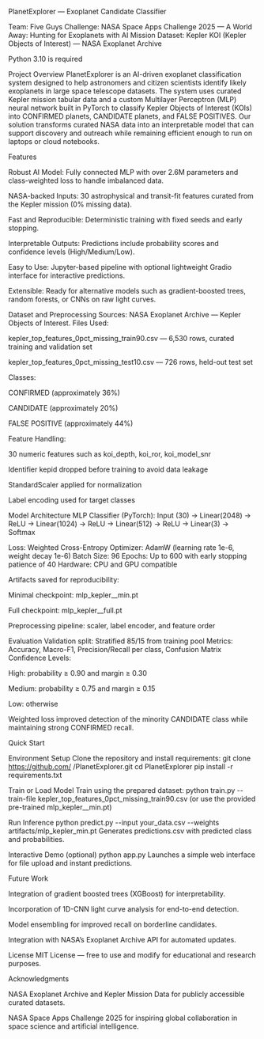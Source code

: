 PlanetExplorer — Exoplanet Candidate Classifier

Team: Five Guys
Challenge: NASA Space Apps Challenge 2025 — A World Away: Hunting for Exoplanets with AI
Mission Dataset: Kepler KOI (Kepler Objects of Interest) — NASA Exoplanet Archive

Python 3.10 is required

Project Overview
PlanetExplorer is an AI-driven exoplanet classification system designed to help astronomers and citizen scientists identify likely exoplanets in large space telescope datasets. The system uses curated Kepler mission tabular data and a custom Multilayer Perceptron (MLP) neural network built in PyTorch to classify Kepler Objects of Interest (KOIs) into CONFIRMED planets, CANDIDATE planets, and FALSE POSITIVES.
Our solution transforms curated NASA data into an interpretable model that can support discovery and outreach while remaining efficient enough to run on laptops or cloud notebooks.

Features

Robust AI Model: Fully connected MLP with over 2.6M parameters and class-weighted loss to handle imbalanced data.

NASA-backed Inputs: 30 astrophysical and transit-fit features curated from the Kepler mission (0% missing data).

Fast and Reproducible: Deterministic training with fixed seeds and early stopping.

Interpretable Outputs: Predictions include probability scores and confidence levels (High/Medium/Low).

Easy to Use: Jupyter-based pipeline with optional lightweight Gradio interface for interactive predictions.

Extensible: Ready for alternative models such as gradient-boosted trees, random forests, or CNNs on raw light curves.

Dataset and Preprocessing
Sources: NASA Exoplanet Archive — Kepler Objects of Interest.
Files Used:

kepler_top_features_0pct_missing_train90.csv — 6,530 rows, curated training and validation set

kepler_top_features_0pct_missing_test10.csv — 726 rows, held-out test set

Classes:

CONFIRMED (approximately 36%)

CANDIDATE (approximately 20%)

FALSE POSITIVE (approximately 44%)

Feature Handling:

30 numeric features such as koi_depth, koi_ror, koi_model_snr

Identifier kepid dropped before training to avoid data leakage

StandardScaler applied for normalization

Label encoding used for target classes

Model Architecture
MLP Classifier (PyTorch):
Input (30) → Linear(2048) → ReLU → Linear(1024) → ReLU → Linear(512) → ReLU → Linear(3) → Softmax

Loss: Weighted Cross-Entropy
Optimizer: AdamW (learning rate 1e-6, weight decay 1e-6)
Batch Size: 96
Epochs: Up to 600 with early stopping patience of 40
Hardware: CPU and GPU compatible

Artifacts saved for reproducibility:

Minimal checkpoint: mlp_kepler_<timestamp>_min.pt

Full checkpoint: mlp_kepler_<timestamp>_full.pt

Preprocessing pipeline: scaler, label encoder, and feature order

Evaluation
Validation split: Stratified 85/15 from training pool
Metrics: Accuracy, Macro-F1, Precision/Recall per class, Confusion Matrix
Confidence Levels:

High: probability ≥ 0.90 and margin ≥ 0.30

Medium: probability ≥ 0.75 and margin ≥ 0.15

Low: otherwise

Weighted loss improved detection of the minority CANDIDATE class while maintaining strong CONFIRMED recall.

Quick Start

Environment Setup
Clone the repository and install requirements:
git clone https://github.com/
<your-repo>/PlanetExplorer.git
cd PlanetExplorer
pip install -r requirements.txt

Train or Load Model
Train using the prepared dataset:
python train.py --train-file kepler_top_features_0pct_missing_train90.csv
(or use the provided pre-trained mlp_kepler_<timestamp>_min.pt)

Run Inference
python predict.py --input your_data.csv --weights artifacts/mlp_kepler_min.pt
Generates predictions.csv with predicted class and probabilities.

Interactive Demo (optional)
python app.py
Launches a simple web interface for file upload and instant predictions.

Future Work

Integration of gradient boosted trees (XGBoost) for interpretability.

Incorporation of 1D-CNN light curve analysis for end-to-end detection.

Model ensembling for improved recall on borderline candidates.

Integration with NASA’s Exoplanet Archive API for automated updates.

License
MIT License — free to use and modify for educational and research purposes.

Acknowledgments

NASA Exoplanet Archive and Kepler Mission Data for publicly accessible curated datasets.

NASA Space Apps Challenge 2025 for inspiring global collaboration in space science and artificial intelligence.
